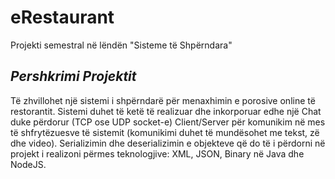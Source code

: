 # eRestaurant
Projekti semestral në lëndën "Sisteme të Shpërndara"
## _Pershkrimi Projektit_
Të zhvillohet një sistemi i shpërndarë për menaxhimin e porosive online të restorantit. Sistemi duhet të ketë të realizuar dhe inkorporuar edhe një Chat duke përdorur (TCP ose UDP socket-e) Client/Server për komunikim në mes të shfrytëzuesve të sistemit (komunikimi duhet të mundësohet me tekst, zë dhe video). Serializimin dhe deserializimin e objekteve që do të i përdorni në projekt i realizoni përmes teknologjive: XML, JSON, Binary në Java dhe NodeJS.
